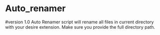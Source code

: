# Auto_renamer
#version 1.0
Auto Renamer script will rename all files in current directory with your desire extension. Make sure you provide the full directory path.
